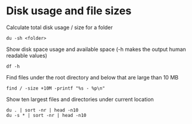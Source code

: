 # Disk usage and file sizes

Calculate total disk usage / size for a folder

    du -sh <folder>

Show disk space usage and available space (-h makes the output human readable values)

    df -h

Find files under the root directory and below that are large than 10 MB

    find / -size +10M -printf "%s - %p\n"

Show ten largest files and directories under current location

    du . | sort -nr | head -n10
    du -s * | sort -nr | head -n10
